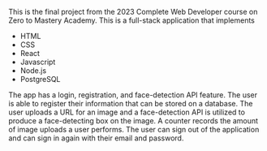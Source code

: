 This is the final project from the 2023 Complete Web Developer course on Zero to Mastery Academy. This is a full-stack application that implements 
<ul>
  <li>HTML</li>
  <li>CSS</li>
  <li>React</li>
  <li>Javascript</li>
  <li>Node.js</li>
  <li>PostgreSQL</li>
</ul>
The app has a login, registration, and face-detection API feature. The user is able to register their information that can be stored on a database. The user uploads a URL for an image and a face-detection API is utilized to produce a face-detecting box on the image. A counter records the amount of image uploads a user performs. The user can sign out of the application and can sign in again with their email and password. 
